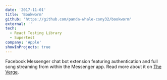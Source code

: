 ```yaml
---
date: '2017-11-01'
title: 'Bookworm'
github: 'https://github.com/panda-whale-csny32/bookworm'
external: ''
tech:
  - React Testing Library
  - Supertest
company: 'Apple'
showInProjects: true
---
```


Facebook Messenger chat bot extension featuring authentication and full song streaming from within the Messenger app. Read more about it on [The Verge](https://www.theverge.com/2017/10/5/16433770/facebook-messenger-apple-music-bot-song-streaming).
